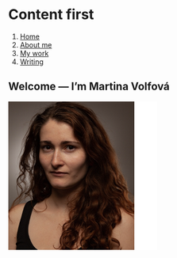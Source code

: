 # Content first

<!-- This is a comment, only visible to the author: Add a link to your presentation. -->
<!-- Presentations do not need to be a PDF, you may link elsewhere, such as Figma, YouTube, etc. -->
<!-- Consider adding navigation to each section (About, Featured Projects, Notes, etc.) -->

1. [Home](home.md)
2. [About me](more_about_me.md)
3. [My work](work.md)
4. [Writing](write.md)

## Welcome — I’m Martina Volfová

![Write an alternative text description.](img/ME.png)
